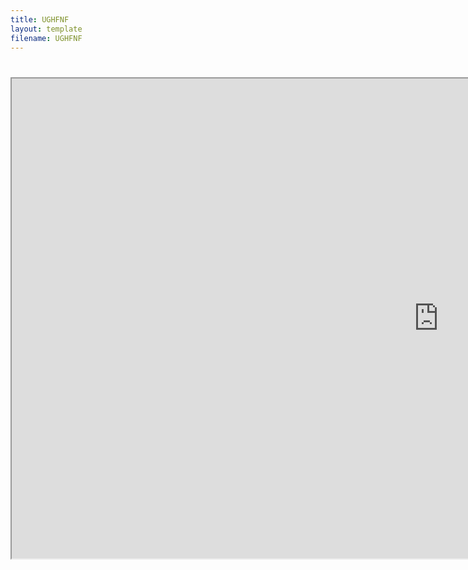 ```yaml
---
title: UGHFNF
layout: template
filename: UGHFNF
--- 
```

<h1><iframe src="https://mj89sp3sau2k7lj1eg3k40hkeppguj6j-a-sites-opensocial.googleusercontent.com/gadgets/ifr?url=http://www.gstatic.com/sites-gadgets/iframe/iframe.xml&amp;container=enterprise&amp;view=default&amp;lang=en&amp;country=ALL&amp;sanitize=0&amp;v=f4e545017d7fc26f&amp;libs=core&amp;parent=https://sites.google.com/site/unblockedgames66ez/friday-night-funkin-ugh-mod#up_scroll=auto&amp;up_iframeURL=https://bobydob.github.io/ugh/&amp;st=e%3DAIHE3cDVLiejV5dqgsP016XKOGI%252BkaEbg7dLnTwseLIB2Hb3SCL9VFoQyfe4rh1nRLEV1q%252BEiFLGhWO3wZrsMIbYX65EHdIH2JQeUg3X8yqOwN6NfC1r21NqNvEA6vWARzuKJF%252Fi3dqK%26c%3Denterprise&amp;rpctoken=-874738887654061544" width="1366" height="768">
<p>&nbsp;</p>
